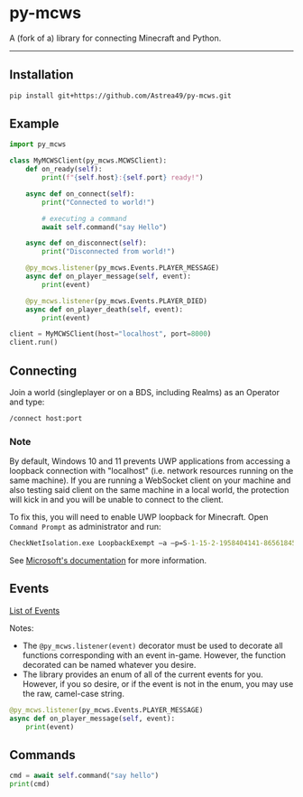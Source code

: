 # py-mcws
A (fork of a) library for connecting Minecraft and Python.

---

## Installation

```sh
pip install git+https://github.com/Astrea49/py-mcws.git
```

## Example

```python
import py_mcws

class MyMCWSClient(py_mcws.MCWSClient):
    def on_ready(self):
        print(f"{self.host}:{self.port} ready!")

    async def on_connect(self):
        print("Connected to world!")

        # executing a command
        await self.command("say Hello")

    async def on_disconnect(self):
        print("Disconnected from world!")

    @py_mcws.listener(py_mcws.Events.PLAYER_MESSAGE)
    async def on_player_message(self, event):
        print(event)

    @py_mcws.listener(py_mcws.Events.PLAYER_DIED)
    async def on_player_death(self, event):
        print(event)

client = MyMCWSClient(host="localhost", port=8000)
client.run()
```

## Connecting

Join a world (singleplayer or on a BDS, including Realms) as an Operator and type:

```cmd
/connect host:port
```

### Note

By default, Windows 10 and 11 prevents UWP applications from accessing a loopback connection with "localhost"
(i.e. network resources running on the same machine). If you are running a WebSocket client on your machine
and also testing said client on the same machine in a local world, the protection will kick in and you will
be unable to connect to the client.

To fix this, you will need to enable UWP loopback for Minecraft. Open `Command Prompt` as administrator and run:

```cmd
CheckNetIsolation.exe LoopbackExempt –a –p=S-1-15-2-1958404141-86561845-1752920682-3514627264-368642714-62675701-733520436
```

See [Microsoft's documentation](https://docs.microsoft.com/en-us/windows/iot-core/develop-your-app/loopback) for
more information.

## Events

[List of Events](https://gist.github.com/jocopa3/5f718f4198f1ea91a37e3a9da468675c#file-mcpe-w10-event-names)

Notes:
* The `@py_mcws.listener(event)` decorator must be used to decorate all functions corresponding with an event
in-game. However, the function decorated can be named whatever you desire.
* The library provides an enum of all of the current events for you. However, if you so desire, or if the event
is not in the enum, you may use the raw, camel-case string.

```python
@py_mcws.listener(py_mcws.Events.PLAYER_MESSAGE)
async def on_player_message(self, event):
    print(event)
```

## Commands

```python
cmd = await self.command("say hello")
print(cmd)
```
